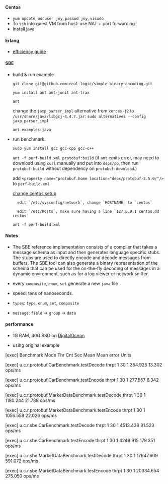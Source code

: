 #### Centos
* `yum update`, `adduser joy`, `passwd joy`, `visudo`
* To `ssh` into guest VM from host: use NAT + port forwarding
* [Install java](http://www.if-not-true-then-false.com/2010/install-sun-oracle-java-jdk-jre-7-on-fedora-centos-red-hat-rhel/)
	
#### Erlang

* [efficiency guide](http://erlang.org/doc/efficiency_guide/)

#### SBE
* build & run example

    `git clone git@github.com:real-logic/simple-binary-encoding.git`

    `yum install ant ant-junit ant-trax`
    
    `ant`
    
    change the `jaxp_parser_impl` alternative from `xerces-j2` to `/usr/share/java/libgcj-4.4.7.jar`: `sudo alternatives --config jaxp_parser_impl`

    `ant examples:java`

* run benchmark:

    `sudo yum install gcc gcc-cpp gcc-c++`
    
    `ant -f perf-build.xml protobuf:build` (if `ant` emits error, may need to download using `curl` manually and put into `deps/pb`, then run `protobuf:build` without dependency on `protobuf:download`.)
    
    add `<property name="protobuf.home location="deps/protobuf-2.5.0/"/>` to `perf-build.xml`
    
    [change centos setup](http://serverfault.com/questions/389696/centos-etc-hosts-doesnt-resolve-my-hostname)
    
    	edit `/etc/sysconfig/network`, change `HOSTNAME` to `centos`
    
    	edit `/etc/hosts`, make sure having a line `127.0.0.1 centos.dd centos`
    
    `ant -f perf-build.xml`
   
#### Notes

* The SBE reference implementation consists of a compiler that takes a message schema as input and then generates language specific stubs. The stubs are used to directly encode and decode messages from buffers. The SBE tool can also generate a binary representation of the schema that can be used for the on-the-fly decoding of messages in a dynamic environment, such as for a log viewer or network sniffer.
    
* every `composite`, `enum`, `set` generate a new `java` file
* speed: tens of nanoseconds.
* `types`: `type`, `enum`, `set`, `composite`
* `message`: `field` -> `group` -> `data`

#### performance

* 1G RAM, 30G SSD on [DigitalOcean](https://www.digitalocean.com/?refcode=52476c7ad3e1)

* using original example

[exec] Benchmark                                         Mode Thr    Cnt  Sec         Mean   Mean error    Units

[exec] u.c.r.protobuf.CarBenchmark.testDecode           thrpt   1     30    1      354.925       13.302   ops/ms

[exec] u.c.r.protobuf.CarBenchmark.testEncode           thrpt   1     30    1      277.557        6.342   ops/ms

[exec] u.c.r.protobuf.MarketDataBenchmark.testDecode    thrpt   1     30    1     1180.244       21.789   ops/ms

[exec] u.c.r.protobuf.MarketDataBenchmark.testEncode    thrpt   1     30    1     1056.558       22.026   ops/ms

[exec] u.c.r.sbe.CarBenchmark.testDecode                thrpt   1     30    1     4513.438       81.523   ops/ms

[exec] u.c.r.sbe.CarBenchmark.testEncode                thrpt   1     30    1     4249.915      179.351   ops/ms

[exec] u.c.r.sbe.MarketDataBenchmark.testDecode         thrpt   1     30    1    17647.609      591.072   ops/ms

[exec] u.c.r.sbe.MarketDataBenchmark.testEncode         thrpt   1     30    1    20334.654      275.050   ops/ms
